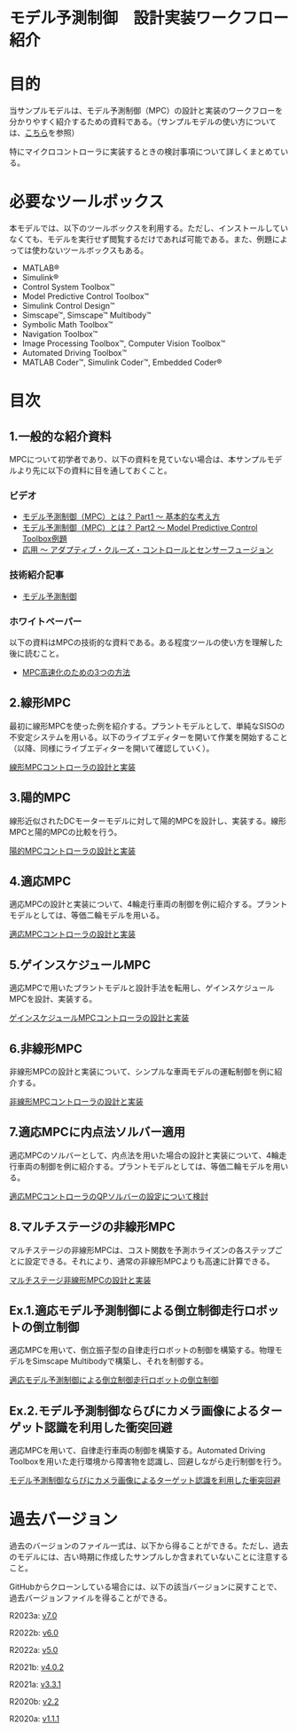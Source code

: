 # モデル予測制御　設計実装ワークフロー紹介
# 目的


当サンプルモデルは、モデル予測制御（MPC）の設計と実装のワークフローを分かりやすく紹介するための資料である。（サンプルモデルの使い方については、[こちら](https://github.com/mathworks/mpc_implementation_example/blob/master/MPC_imple_PJ_%E8%AA%AC%E6%98%8E%E8%B3%87%E6%96%99.pdf)を参照）




特にマイクロコントローラに実装するときの検討事項について詳しくまとめている。


# 必要なツールボックス


本モデルでは、以下のツールボックスを利用する。ただし、インストールしていなくても、モデルを実行せず閲覧するだけであれば可能である。また、例題によっては使わないツールボックスもある。



   -  MATLAB® 
   -  Simulink® 
   -  Control System Toolbox™ 
   -  Model Predictive Control Toolbox™ 
   -  Simulink Control Design™ 
   -  Simscape™, Simscape™ Multibody™ 
   -  Symbolic Math Toolbox™ 
   -  Navigation Toolbox™ 
   -  Image Processing Toolbox™, Computer Vision Toolbox™ 
   -  Automated Driving Toolbox™ 
   -  MATLAB Coder™, Simulink Coder™, Embedded Coder® 

# 目次
## 1.一般的な紹介資料


MPCについて初学者であり、以下の資料を見ていない場合は、本サンプルモデルより先に以下の資料に目を通しておくこと。


### ビデオ

   -  [モデル予測制御（MPC）とは？ Part1 ～ 基本的な考え方](https://www.youtube.com/watch?v=i68MkFz9L38) 
   -  [モデル予測制御（MPC）とは？ Part2 ～ Model Predictive Control Toolbox例題](https://www.youtube.com/watch?v=47LzXHOXwtU) 
   -  [応用 ～ アダプティブ・クルーズ・コントロールとセンサーフュージョン](https://www.youtube.com/watch?v=Nb3aTJ8Wgk8) 

### 技術紹介記事

   -  [モデル予測制御](https://jp.mathworks.com/discovery/model-predictive-control.html) 

### ホワイトペーパー


以下の資料はMPCの技術的な資料である。ある程度ツールの使い方を理解した後に読むこと。



   -  [MPC高速化のための3つの方法](https://www.mathworks.com/content/dam/mathworks/white-paper/jp-3-ways-to-speed-up-model-predictive-controllers.pdf) 

## 2.線形MPC


最初に線形MPCを使った例を紹介する。プラントモデルとして、単純なSISOの不安定システムを用いる。以下のライブエディターを開いて作業を開始すること（以降、同様にライブエディターを開いて確認していく）。




[線形MPCコントローラの設計と実装](/MPC_imple_PJ/Linear/Linear_MPC_Design_md.md)


  
## 3.陽的MPC


線形近似されたDCモーターモデルに対して陽的MPCを設計し、実装する。線形MPCと陽的MPCの比較を行う。




[陽的MPCコントローラの設計と実装](/MPC_imple_PJ/Explicit/Explicit_MPC_Design_md.md)


  
## 4.適応MPC


適応MPCの設計と実装について、4輪走行車両の制御を例に紹介する。プラントモデルとしては、等価二輪モデルを用いる。




[適応MPCコントローラの設計と実装](/MPC_imple_PJ/Adaptive/Adaptive_MPC_Design_md.md)


  
## 5.ゲインスケジュールMPC


適応MPCで用いたプラントモデルと設計手法を転用し、ゲインスケジュールMPCを設計、実装する。




[ゲインスケジュールMPCコントローラの設計と実装](/MPC_imple_PJ/Multiple/Multiple_MPC_Design_md.md)


  
## 6.非線形MPC


非線形MPCの設計と実装について、シンプルな車両モデルの運転制御を例に紹介する。




[非線形MPCコントローラの設計と実装](/MPC_imple_PJ/Nonlinear/Nonlinear_MPC_design_md.md)


  
## 7.適応MPCに内点法ソルバー適用


適応MPCのソルバーとして、内点法を用いた場合の設計と実装について、4輪走行車両の制御を例に紹介する。プラントモデルとしては、等価二輪モデルを用いる。




[適応MPCコントローラのQPソルバーの設定について検討](/MPC_imple_PJ/Adaptive/Adaptive_MPC_QP_investigation_md.md)


  
## 8.マルチステージの非線形MPC


マルチステージの非線形MPCは、コスト関数を予測ホライズンの各ステップごとに設定できる。それにより、通常の非線形MPCよりも高速に計算できる。




[マルチステージ非線形MPCの設計と実装](/MPC_imple_PJ/Nonlinear/Nonlinear_MultiStage_MPC_design_md.md)


  
## Ex.1.適応モデル予測制御による倒立制御走行ロボットの倒立制御


適応MPCを用いて、倒立振子型の自律走行ロボットの制御を構築する。物理モデルをSimscape Multibodyで構築し、それを制御する。




[適応モデル予測制御による倒立制御走行ロボットの倒立制御](/MPC_imple_PJ/InvertedPendulumRobot/InvertedPendulumRobot_design_md.md)


  
## Ex.2.モデル予測制御ならびにカメラ画像によるターゲット認識を利用した衝突回避


適応MPCを用いて、自律走行車両の制御を構築する。Automated Driving Toolboxを用いた走行環境から障害物を認識し、回避しながら走行制御を行う。




[モデル予測制御ならびにカメラ画像によるターゲット認識を利用した衝突回避](/MPC_imple_PJ/obstacleAvoid/liveScriptForObstacleAvoid_md.md)


  
# 過去バージョン


過去のバージョンのファイル一式は、以下から得ることができる。ただし、過去のモデルには、古い時期に作成したサンプルしか含まれていないことに注意すること。




GitHubからクローンしている場合には、以下の該当バージョンに戻すことで、過去バージョンファイルを得ることができる。


  


R2023a: [v7.0](https://github.com/mathworks/mpc_implementation_example/archive/refs/tags/v7.0.zip)




R2022b: [v6.0](https://github.com/mathworks/mpc_implementation_example/archive/refs/tags/v6.0.zip)




R2022a: [v5.0](https://github.com/mathworks/mpc_implementation_example/archive/refs/tags/v5.0.zip)




R2021b: [v4.0.2](https://github.com/mathworks/mpc_implementation_example/archive/refs/tags/v4.0.2.zip)




R2021a: [v3.3.1](https://github.com/mathworks/mpc_implementation_example/archive/refs/tags/v3.3.1.zip)




R2020b: [v2.2](https://github.com/mathworks/mpc_implementation_example/archive/refs/tags/v2.2.zip)




R2020a: [v1.1.1](https://github.com/mathworks/mpc_implementation_example/archive/refs/tags/v1.1.1.zip)



